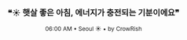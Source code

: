 <div align="center">

<br>

<h3>❝☀️ 햇살 좋은 아침, 에너지가 충전되는 기분이에요❞</h3>

<sub>06:00 AM • Seoul ☀️ • by CrowRish</sub>

<br>

</div>